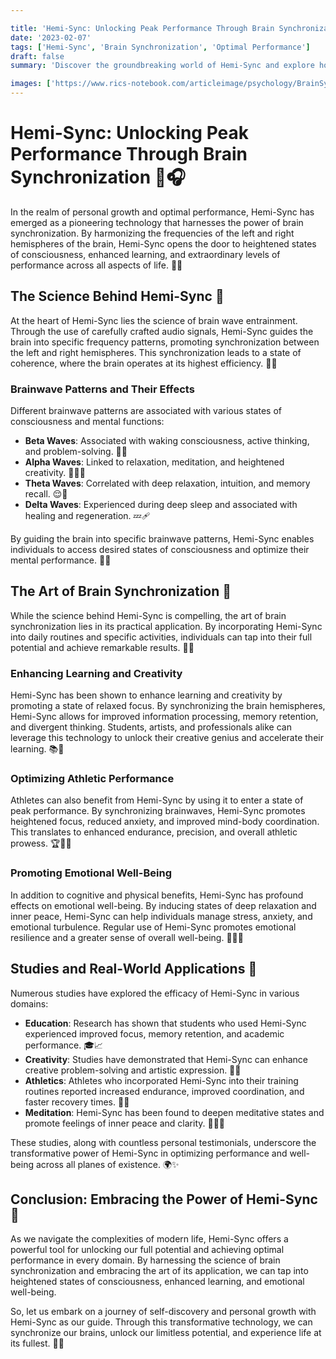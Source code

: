 ```yaml
---

title: 'Hemi-Sync: Unlocking Peak Performance Through Brain Synchronization'
date: '2023-02-07'
tags: ['Hemi-Sync', 'Brain Synchronization', 'Optimal Performance']
draft: false
summary: 'Discover the groundbreaking world of Hemi-Sync and explore how synchronizing your brain can lead to unparalleled levels of performance and well-being. Delve into the science behind this transformative technology and learn how it can help you tap into your full potential on every plane of existence.'

images: ['https://www.rics-notebook.com/articleimage/psychology/BrainSync.webp']
---
```


# Hemi-Sync: Unlocking Peak Performance Through Brain Synchronization 🧠🎧

In the realm of personal growth and optimal performance, Hemi-Sync has emerged as a pioneering technology that harnesses the power of brain synchronization. By harmonizing the frequencies of the left and right hemispheres of the brain, Hemi-Sync opens the door to heightened states of consciousness, enhanced learning, and extraordinary levels of performance across all aspects of life. 🌟💡

## The Science Behind Hemi-Sync 🔬

At the heart of Hemi-Sync lies the science of brain wave entrainment. Through the use of carefully crafted audio signals, Hemi-Sync guides the brain into specific frequency patterns, promoting synchronization between the left and right hemispheres. This synchronization leads to a state of coherence, where the brain operates at its highest efficiency. 🌈🧠

### Brainwave Patterns and Their Effects

Different brainwave patterns are associated with various states of consciousness and mental functions:

- **Beta Waves**: Associated with waking consciousness, active thinking, and problem-solving. 🧩💡
- **Alpha Waves**: Linked to relaxation, meditation, and heightened creativity. 🧘‍♀️🎨
- **Theta Waves**: Correlated with deep relaxation, intuition, and memory recall. 😌💭
- **Delta Waves**: Experienced during deep sleep and associated with healing and regeneration. 💤🩹

By guiding the brain into specific brainwave patterns, Hemi-Sync enables individuals to access desired states of consciousness and optimize their mental performance. 🎯🧠

## The Art of Brain Synchronization 🎨

While the science behind Hemi-Sync is compelling, the art of brain synchronization lies in its practical application. By incorporating Hemi-Sync into daily routines and specific activities, individuals can tap into their full potential and achieve remarkable results. 🌟💪

### Enhancing Learning and Creativity

Hemi-Sync has been shown to enhance learning and creativity by promoting a state of relaxed focus. By synchronizing the brain hemispheres, Hemi-Sync allows for improved information processing, memory retention, and divergent thinking. Students, artists, and professionals alike can leverage this technology to unlock their creative genius and accelerate their learning. 📚🎨

### Optimizing Athletic Performance

Athletes can also benefit from Hemi-Sync by using it to enter a state of peak performance. By synchronizing brainwaves, Hemi-Sync promotes heightened focus, reduced anxiety, and improved mind-body coordination. This translates to enhanced endurance, precision, and overall athletic prowess. 🏆🏃‍♂️

### Promoting Emotional Well-Being

In addition to cognitive and physical benefits, Hemi-Sync has profound effects on emotional well-being. By inducing states of deep relaxation and inner peace, Hemi-Sync can help individuals manage stress, anxiety, and emotional turbulence. Regular use of Hemi-Sync promotes emotional resilience and a greater sense of overall well-being. 🌿🧘‍♀️

## Studies and Real-World Applications 📑

Numerous studies have explored the efficacy of Hemi-Sync in various domains:

- **Education**: Research has shown that students who used Hemi-Sync experienced improved focus, memory retention, and academic performance. 🎓📈
- **Creativity**: Studies have demonstrated that Hemi-Sync can enhance creative problem-solving and artistic expression. 🎨💡
- **Athletics**: Athletes who incorporated Hemi-Sync into their training routines reported increased endurance, improved coordination, and faster recovery times. 🏅💪
- **Meditation**: Hemi-Sync has been found to deepen meditative states and promote feelings of inner peace and clarity. 🧘‍♀️🌿

These studies, along with countless personal testimonials, underscore the transformative power of Hemi-Sync in optimizing performance and well-being across all planes of existence. 🌍✨

## Conclusion: Embracing the Power of Hemi-Sync 🌟

As we navigate the complexities of modern life, Hemi-Sync offers a powerful tool for unlocking our full potential and achieving optimal performance in every domain. By harnessing the science of brain synchronization and embracing the art of its application, we can tap into heightened states of consciousness, enhanced learning, and emotional well-being.

So, let us embark on a journey of self-discovery and personal growth with Hemi-Sync as our guide. Through this transformative technology, we can synchronize our brains, unlock our limitless potential, and experience life at its fullest. 🔑🌈

